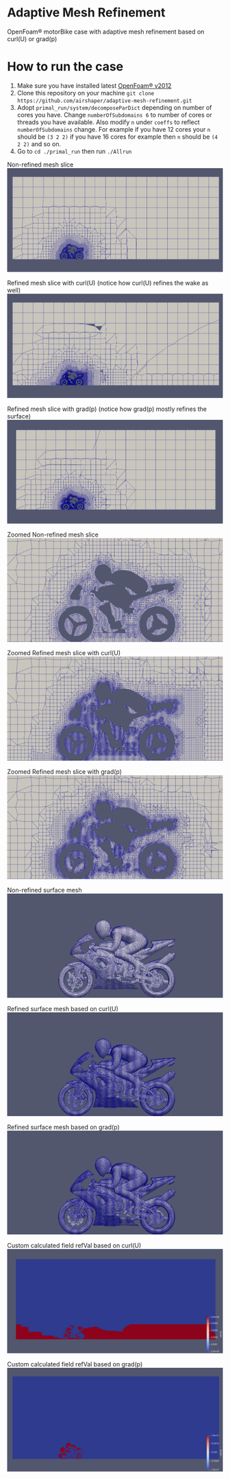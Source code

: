 # Adaptive Mesh Refinement

OpenFoam® motorBike case with adaptive mesh refinement based on curl(U) or grad(p)

# How to run the case

1. Make sure you have installed latest [OpenFoam® v2012](https://www.openfoam.com/download/)
2. Clone this repository on your machine `git clone https://github.com/airshaper/adaptive-mesh-refinement.git`
3. Adopt `primal_run/system/decomposeParDict` depending on number of cores you have. Change `numberOfSubdomains 6` to number of cores or threads you have available. Also modify `n` under `coeffs` to reflect `numberOfSubdomains` change. For example if you have 12 cores your `n` should be `(3 2 2)` if you have 16 cores for example then `n` should be `(4 2 2)` and so on.
4. Go to `cd ./primal_run` then run `./Allrun`

Non-refined mesh slice
![Non-refined mesh](images/motorBike_before_refinement_slice.png?raw=true "Non-refined mesh")

Refined mesh slice with curl(U) (notice how curl(U) refines the wake as well)
![Refined Mesh with curl(U)](images/motorBike_after_refinement_slice_curlU.png?raw=true "Refined Mesh with curl(U)")

Refined mesh slice with grad(p) (notice how grad(p) mostly refines the surface)
![Refined Mesh with grad(p)](images/motorBike_after_refinement_slice_gradp.png?raw=true "Refined Mesh with grad(p)")

Zoomed Non-refined mesh slice
![Zoomed Non-refined mesh)](images/motorBike_before_refinement_slice_zoomed.png?raw=true "Zoomed Non-refined mesh")

Zoomed Refined mesh slice with curl(U)
![Zoomed Refined Mesh with curl(U)](images/motorBike_after_refinement_slice_zoomed_curlU.png?raw=true "Zoomed Refined Mesh with curl(U)")

Zoomed Refined mesh slice with grad(p)
![Zoomed Refined Mesh with grad(p)](images/motorBike_after_refinement_slice_zoomed_gradp.png?raw=true "Zoomed Refined Mesh with grad(p)")

Non-refined surface mesh
![Non-refined mesh](images/motorBike_before_refinement_surface.png?raw=true "Non-refined surface mesh")

Refined surface mesh based on curl(U)
![Refined surface mesh based on curl(U)](images/motorBike_after_refinement_surface_curlU.png?raw=true "Refined surface mesh based on curl(U)")

Refined surface mesh based on grad(p)
![Refined surface mesh based on grad(p)](images/motorBike_after_refinement_surface_gradp.png?raw=true "Refined surface mesh based on grad(p)")

Custom calculated field refVal based on curl(U)
![Custom calculated field refVal based on curl(U)](images/motorBike_before_refinement_slice_refVal_curlU.png?raw=true "Custom calculated field refVal based on curl(U)")

Custom calculated field refVal based on grad(p)
![Custom calculated field refVal based on grad(p)](images/motorBike_before_refinement_slice_refVal_gradp.png?raw=true "Custom calculated field refVal based on grad(p)")
